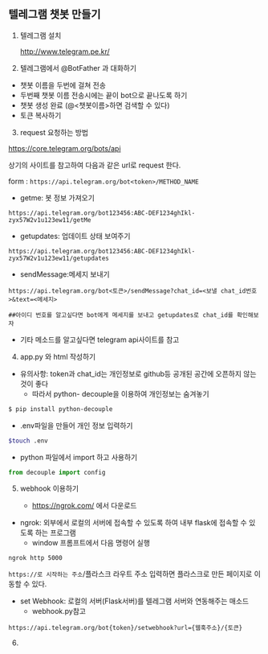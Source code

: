 ## 텔레그램 챗봇 만들기

1. 텔레그램 설치

   http://www.telegram.pe.kr/

   

2. 텔레그램에서 @BotFather 과 대화하기

- 챗봇 이름을 두번에 걸쳐 전송
- 두번째 챗봇 이름 전송시에는 끝이 bot으로 끝나도록 하기
- 챗봇 생성 완료 (@<챗봇이름>하면 검색할 수 있다)
- 토큰 복사하기



3. request 요청하는 방법

https://core.telegram.org/bots/api

상기의 사이트를 참고하여 다음과 같은 url로 request 한다.

form : `https://api.telegram.org/bot<token>/METHOD_NAME`

* getme: 봇 정보 가져오기

```
https://api.telegram.org/bot123456:ABC-DEF1234ghIkl-zyx57W2v1u123ew11/getMe
```

- getupdates: 업데이트 상태 보여주기

```
https://api.telegram.org/bot123456:ABC-DEF1234ghIkl-zyx57W2v1u123ew11/getupdates
```

* sendMessage:메세지 보내기

```
https://api.telegram.org/bot<토큰>/sendMessage?chat_id=<보낼 chat_id번호>&text=<메세지>

##아이디 번호를 알고싶다면 bot에게 메세지를 보내고 getupdates로 chat_id를 확인해보자 
```

* 기타 메소드를 알고싶다면 telegram api사이트를 참고



4. app.py 와 html 작성하기

- 유의사항: token과 chat_id는 개인정보로 github등 공개된 공간에 오픈하지 않는것이 좋다
  - 따라서 python- decouple을 이용하여 개인정보는 숨겨놓기

```bash
$ pip install python-decouple
```
- .env파일을 만들어 개인 정보 입력하기
```bash
$touch .env
```
- python 파일에서 import 하고 사용하기

```python 
from decouple import config

```



5. webhook 이용하기

   - https://ngrok.com/   에서 다운로드
- ngrok: 외부에서 로컬의 서버에 접속할 수 있도록 하여 내부 flask에 접속할 수 있도록 하는 프로그램
   - window 프롬프트에서 다음 명령어 실행

```
ngrok http 5000
```

`https://로 시작하는 주소`/플라스크 라우트 주소 입력하면 플라스크로 만든 페이지로 이동할 수 있다.	

- set Webhook: 로컬의 서버(Flask서버)를 텔레그램 서버와 연동해주는 매소드
  - webhook.py참고 

```
https://api.telegram.org/bot{token}/setwebhook?url={웹훅주소}/{토큰}
```



6. 

​	